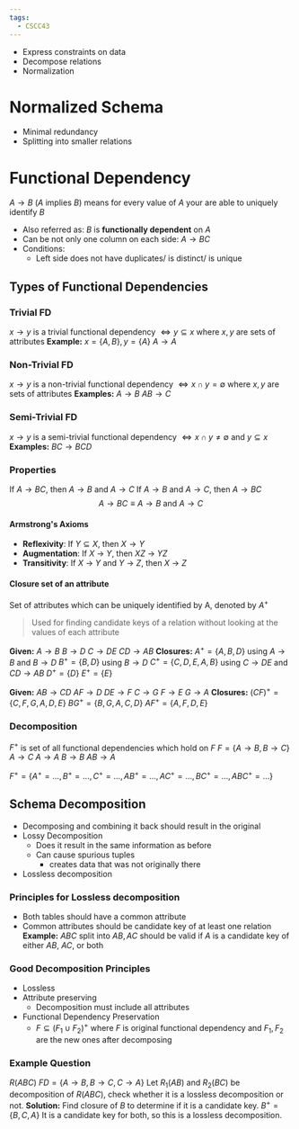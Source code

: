 ```yaml
---
tags:
  - CSCC43
---
```

- Express constraints on data
- Decompose relations
- Normalization
# Normalized Schema
- Minimal redundancy
- Splitting into smaller relations
# Functional Dependency
$A \rightarrow B$ ($A$ implies $B$) means for every value of $A$ your are able to uniquely identify $B$
- Also referred as: $B$ is **functionally dependent** on $A$
- Can be not only one column on each side: $A \rightarrow BC$
- Conditions:
	- Left side does not have duplicates/ is distinct/ is unique
## Types of Functional Dependencies
### Trivial FD
$x \rightarrow y$ is a trivial functional dependency $\iff y \subseteq x$ where $x, y$ are sets of attributes
**Example:**
$x = \left\{A, B \right\}, y = \left\{ A \right\}$
$A \rightarrow A$
### Non-Trivial FD
$x \rightarrow y$ is a non-trivial functional dependency $\iff x \cap y = \emptyset$ where $x, y$ are sets of attributes
**Examples:**
$A \rightarrow B$
$AB \rightarrow C$
### Semi-Trivial FD
$x \rightarrow y$ is a semi-trivial functional dependency $\iff x \cap y \ne \emptyset$ and $y \subseteq x$
**Examples:**
$BC \rightarrow BCD$

### Properties
If $A \rightarrow BC$, then $A \rightarrow B$ and $A \rightarrow C$
If $A \to B$ and $A \to C$, then $A \to BC$
$$
A \to BC \equiv A \to B \text{ and } A \to C
$$
#### Armstrong's Axioms
- **Reflexivity**: If $Y \subseteq X$, then $X \to Y$
- **Augmentation**: If _X_ → _Y_, then _XZ_ → _YZ_
- **Transitivity**: If _X_ → _Y_ and _Y_ → _Z_, then _X_ → _Z_

#### Closure set of an attribute
Set of attributes which can be uniquely identified by A, denoted by $A^+$
> Used for finding candidate keys of a relation without looking at the values of each attribute

**Given:**
$A \to B$
$B \to D$
$C \to DE$
$CD \to AB$
**Closures:**
$A^+ = \{ A, B, D \}$ using $A \to B$ and $B \to D$
$B^+ = \{ B, D \}$ using $B \to D$
$C^+ = \{ C, D, E, A, B  \}$ using $C \to DE$ and $CD \to AB$
$D^+ = \{ D \}$
$E^+ = \{ E \}$

**Given:**
$AB \to CD$
$AF \to D$
$DE \to F$
$C \to G$
$F \to E$
$G \to A$
**Closures:**
$(CF)^+ = \{ C, F, G, A, D, E \}$
$BG^+ = \{ B, G, A, C, D \}$
$AF^+ = \{ A, F, D, E \}$
### Decomposition
$F^+$ is set of all functional dependencies which hold on $F$
$F = \{ A \to B, B \to C \}$
$A \to C$
$A \to A$
$B \to B$
$AB \to A$

$F^+ = \{ A^+ = \ldots, B^+ = \ldots, C^+ = \ldots, AB^+ = \ldots, AC^+ = \ldots, BC^+ = \ldots, ABC^+ = \ldots \}$
## Schema Decomposition
- Decomposing and combining it back should result in the original
- Lossy Decomposition
	- Does it result in the same information as before
	- Can cause spurious tuples
		- creates data that was not originally there
- Lossless decomposition
### Principles for Lossless decomposition
- Both tables should have a common attribute
- Common attributes should be candidate key of at least one relation
**Example:** $ABC$ split into $AB, AC$ should be valid if $A$ is a candidate key of either $AB$, $AC$, or both

### Good Decomposition Principles
- Lossless
- Attribute preserving
	- Decomposition must include all attributes
- Functional Dependency Preservation
	- $F \subseteq (F_1 \cup F_2)^+$ where $F$ is original functional dependency and $F_1, F_2$ are the new ones after decomposing
### Example Question
$R(ABC)$
$FD = \{ A \to B, B \to C, C \to A \}$
Let $R_1(AB)$ and $R_2(BC)$ be decomposition of $R(ABC)$, check whether it is a lossless decomposition or not.
**Solution:**
Find closure of $B$ to determine if it is a candidate key.
$B^+ = \{ B, C, A \}$
It is a candidate key for both, so this is a lossless decomposition.